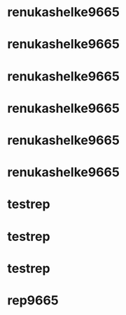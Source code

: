 # renukashelke9665
# renukashelke9665
# renukashelke9665
# renukashelke9665
# renukashelke9665
# renukashelke9665
# testrep
# testrep
# testrep
# rep9665
